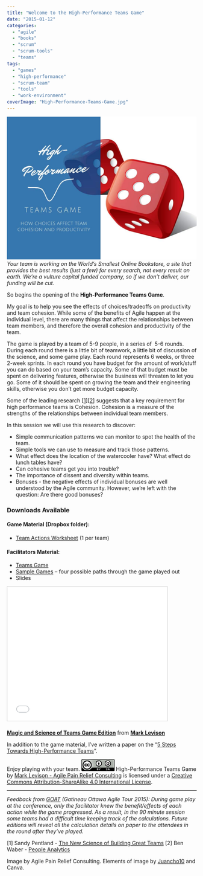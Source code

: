 ```yaml
---
title: "Welcome to the High-Performance Teams Game"
date: "2015-01-12"
categories: 
  - "agile"
  - "books"
  - "scrum"
  - "scrum-tools"
  - "teams"
tags: 
  - "games"
  - "high-performance"
  - "scrum-team"
  - "tools"
  - "work-environment"
coverImage: "High-Performance-Teams-Game.jpg"
---
```


![High Performance Teams Game Banner](images/High-Performance-Teams-Game.jpg) _Your team is working on the World’s Smallest Online Bookstore, a site that provides the best results (just a few) for every search, not every result on earth. We’re a vulture capital funded company, so if we don’t deliver, our funding will be cut._

So begins the opening of the **High-Performance Teams Game**.

My goal is to help you see the effects of choices/tradeoffs on productivity and team cohesion. While some of the benefits of Agile happen at the individual level, there are many things that affect the relationships between team members, and therefore the overall cohesion and productivity of the team.

The game is played by a team of 5-9 people, in a series of  5-6 rounds. During each round there is a little bit of teamwork, a little bit of discussion of the science, and some game play. Each round represents 6 weeks, or three 2-week sprints. In each round you have budget for the amount of work/stuff you can do based on your team’s capacity. Some of that budget must be spent on delivering features, otherwise the business will threaten to let you go. Some of it should be spent on growing the team and their engineering skills, otherwise you don’t get more budget capacity.

Some of the leading research \[[1](#footnotes)\]\[[2](#footnotes)\] suggests that a key requirement for high performance teams is Cohesion. Cohesion is a measure of the strengths of the relationships between individual team members.

In this session we will use this research to discover:

- Simple communication patterns we can monitor to spot the health of the team.
- Simple tools we can use to measure and track those patterns.
- What effect does the location of the watercooler have? What effect do lunch tables have?
- Can cohesive teams get you into trouble?
- The importance of dissent and diversity within teams.
- Bonuses - the negative effects of individual bonuses are well understood by the Agile community. However, we’re left with the question: Are there good bonuses?

### Downloads Available

#### Game Material (Dropbox folder):

- [Team Actions Worksheet](https://www.dropbox.com/s/37mhetg9vks4efr/Team%20Actions%20Worksheet.pdf?dl=0) (1 per team)

#### Facilitators Material:

- [Teams Game](https://www.dropbox.com/s/shtheqzhnn1rjkh/Team%20Games.pdf?dl=0)
- [Sample Games](https://www.dropbox.com/s/1cjj6ljfufxnd65/Sample%20games.pdf?dl=0) – four possible paths through the game played out
- Slides

<iframe style="border: 1px solid #CCC; border-width: 1px; margin-bottom: 5px; max-width: 100%;" src="//www.slideshare.net/slideshow/embed_code/42768710" width="425" height="355" frameborder="0" marginwidth="0" marginheight="0" scrolling="no" allowfullscreen="allowfullscreen"></iframe>

**[Magic and Science of Teams Game Edition](//www.slideshare.net/mlevison/magic-and-science-of-teams-game-edition "Magic and Science of Teams Game Edition")** from **[Mark Levison](//www.slideshare.net/mlevison)**

In addition to the game material, I’ve written a paper on the “[5 Steps Towards High-Performance Teams](https://www.dropbox.com/s/n5k56pg8wo3vsni/Five%20Steps%20Towards%20Creating%20High%20Performance%20Teams.pdf?dl=0)”.

Enjoy playing with your team. [![Creative Commons License Icon](images/88x31.png)](https://creativecommons.org/licenses/by-sa/4.0/) High-Performance Teams Game by [Mark Levison - Agile Pain Relief Consulting](https://agilepainrelief.com) is licensed under a [Creative Commons Attribution-ShareAlike 4.0 International License](https://creativecommons.org/licenses/by-sa/4.0/).

* * *

_Feedback from [GOAT](https://goagiletour.ca/ "Gatineau Ottawa Agile Tour 2014 (GOAT#14)") (Gatineau Ottawa Agile Tour 2015): During game play at the conference, only the facilitator knew the benefit/effects of each action while the game progressed. As a result, in the 90 minute session some teams had a difficult time keeping track of the calculations. Future editions will reveal all the calculation details on paper to the attendees in the round after they’ve played._

\[1\] Sandy Pentland - [The New Science of Building Great Teams](https://hbr.org/2012/04/the-new-science-of-building-great-teams) \[2\] Ben Waber - [People Analytics](https://www.amazon.ca/People-Analytics-Technology-Transform-Business/dp/0133158314/&tag=notesfromatoo-20)

Image by Agile Pain Relief Consulting. Elements of image by [Juancho10](https://www.vecteezy.com/vector-art/226404-red-vector-dice#licenses-popup) and Canva.
